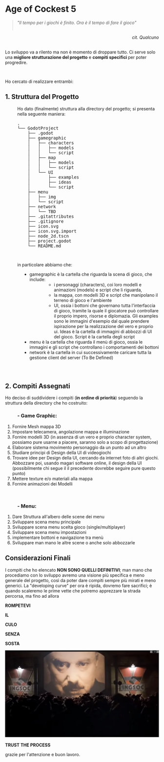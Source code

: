 <h1>Age of Cockest 5</h1>
<blockquote><em>"Il tempo per i giochi &egrave; finito. Ora &egrave; il tempo di fare il gioco"&nbsp; &nbsp; &nbsp;
        &nbsp; &nbsp; &nbsp; &nbsp; &nbsp; &nbsp; &nbsp; &nbsp; &nbsp; &nbsp; &nbsp; &nbsp; &nbsp; &nbsp; &nbsp; &nbsp;
        &nbsp; &nbsp; &nbsp; &nbsp; &nbsp; &nbsp;&nbsp;</em></blockquote>
<div style="text-align: right;"><em>cit. Qualcuno</em></div>
<div style="text-align: right;">&nbsp;</div>
<p>Lo sviluppo va a rilento ma non &egrave; momento di droppare tutto. Ci serve solo una <strong>migliore strutturazione
        del progetto</strong> e <strong>compiti specifici </strong>per poter progredire.</p>
<p>&nbsp;</p>
<p>Ho cercato di realizzare entrambi:</p>
<h2>1. Struttura del Progetto</h2>
<p style="padding-left: 40px;">Ho dato (finalmente) struttura alla directory del progetto; si presenta nella seguente
    maniera:</p>
<pre style="padding-left: 40px;">.
└── GodotProject
    ├── .godot
    ├── gamegraphic
    │   ├── characters
    │   │   ├── models
    │   │   └── script
    │   ├── map
    │   │   ├── models
    │   │   └── script
    │   └── UI
    │       ├── examples
    │       ├── ideas
    │       └── script
    ├── menu
    │   ├── img
    │   └── script
    ├── network
    │   └── TBD
    ├── .gitattributes
    ├── .gitignore
    ├── icon.svg
    ├── icon.svg.import
    ├── node_2d.tscn
    ├── project.godot
    └── README.md</pre>
<p style="padding-left: 40px;">&nbsp;</p>
<p style="padding-left: 40px;">in particolare abbiamo che:</p>
<ul style="padding-left: 80px;">
    <li>gamegraphic &egrave; la cartella che riguarda la scena di gioco, che include:
        <ul style="padding-left: 80px;">
            <li>i personaggi (characters), coi loro modelli e animazioni (models) e script che li riguarda,</li>
            <li>la mappa, con modelli 3D e script che manipolano il terreno di gioco e l'ambiente</li>
            <li>UI, ossia i bottoni che governano tutta l'interfaccia di gioco, tramite la quale il giocatore pu&ograve;
                controllare il proprio impero, risorse e diplomazia. Gli examples sono le immagini d'esempio dal quale
                prendere ispirazione per la realizzazione del vero e proprio ui. Ideas &egrave; la cartella di immagini
                di abbozzi di UI del gioco. Script &egrave; la cartella degli script</li>
        </ul>
    </li>
    <li>menu &egrave; la cartella che riguarda il men&ugrave; di gioco, ossia le immagini e gli script che controllano i
        comportamenti dei bottoni</li>
    <li>network &egrave; la cartella in cui successivamente caricare tutta la gestione client del server (To Be Defined)
    </li>
</ul>
<h3>&nbsp;</h3>
<h2>2. Compiti Assegnati</h2>
<p>Ho deciso di suddividere i compiti (<strong>in ordine di priorit&agrave;</strong>) seguendo la struttura della
    directory che ho costruito:</p>
<h3 style="padding-left: 40px;">- Game Graphic:</h3>


<ol>
    <li>Fornire Mesh mappa 3D</li>
    <li>Impostare telecamera, angolazione mappa e illuminazione</li>
    <li>Fornire modelli 3D (in assenza di un vero e proprio character system, possiamo pure usarne a piacere,
        saranno solo a scopo di progettazione)</li>
    <li>Elaborare sistema movimento personaggio da un punto ad un altro&nbsp;</li>
    <li>Studiare principi di Design della UI di videogiochi</li>
    <li>Trovare idee per Design della UI, cercando da internet foto di altri giochi. Abbozzare poi, usando
        magari software online, il design della UI (possibilmente chi segue il il precedente dovrebbe seguire
        pure questo punto)</li>
    <li>Mettere texture e/o materiali alla mappa</li>
    <li>Fornire animazioni dei Modelli&nbsp;</li>
</ol>


<p>&nbsp;</p>
<h3 style="padding-left: 40px;">- Menu:</h3>


<ol>
    <li>Dare Struttura all'albero delle scene dei menu</li>
    <li>Sviluppare scena menu principale</li>
    <li>Sviluppare scena menu scelta gioco (single/multiplayer)</li>
    <li>Sviluppare scena menu impostazioni</li>
    <li>implementare bottoni e navigazione tra men&ugrave;</li>
    <li>Sviluppare man mano le altre scene o anche solo abbozzarle</li>
</ol>


<h2>Considerazioni Finali</h2>
<p>I compiti che ho elencato <strong>NON SONO QUELLI DEFINITIVI</strong>; man mano che procediamo con lo sviluppo avremo
    una visione pi&ugrave; specifica e meno generale del progetto, cos&igrave; da poter dare compiti sempre pi&ugrave;
    mirati e meno generici. La "developing curve" per ora &egrave; ripida, dovremo fare sacrifici; &egrave; quando
    scaleremo le prime vette che potremo apprezzare la strada percorsa, ma fino ad allora&nbsp;</p>
<p><strong>ROMPETEVI</strong></p>
<p><strong>IL</strong></p>
<p><strong>CULO</strong></p>
<p><strong>SENZA</strong></p>
<p><strong>SOSTA</strong></p>
<p><strong><img src="./Big_Brother_1984.jpg" alt="" /></strong></p>
<p><strong>TRUST THE PROCESS</strong></p>
<p>grazie per l'attenzione e buon lavoro.</p>
